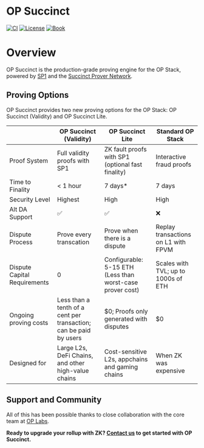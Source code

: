 # OP Succinct

<a href="https://github.com/succinctlabs/op-succinct/actions/workflows/docker-build.yaml"><img src="https://img.shields.io/github/actions/workflow/status/succinctlabs/op-succinct/docker-build.yaml?style=flat&labelColor=1C2C2E&label=ci&color=BEC5C9&logo=GitHub%20Actions&logoColor=BEC5C9" alt="CI"></a>
   <a href="https://github.com/succinctlabs/op-succinct/blob/main/LICENSE-MIT"><img src="https://img.shields.io/badge/License-MIT-d1d1f6.svg?style=flat&labelColor=1C2C2E&color=BEC5C9&logo=googledocs&label=license&logoColor=BEC5C9" alt="License"></a>
   <a href="https://succinctlabs.github.io/op-succinct"><img src="https://img.shields.io/badge/Book-854a15?style=flat&labelColor=1C2C2E&color=BEC5C9&logo=mdBook&logoColor=BEC5C9" alt="Book"></a>

# Overview

OP Succinct is the production-grade proving engine for the OP Stack, powered by [SP1](https://docs.succinct.xyz/docs/sp1/introduction) and the [Succinct Prover Network](https://docs.succinct.xyz/docs/network/introduction).

## Proving Options

OP Succinct provides two new proving options for the OP Stack: OP Succinct (Validity) and OP Succinct Lite.

| | OP Succinct (Validity) | OP Succinct Lite | Standard OP Stack |
|---------|-------------|------------------|-------------------|
| Proof System | Full validity proofs with SP1 | ZK fault proofs with SP1 (optional fast finality) | Interactive fraud proofs |
| Time to Finality | < 1 hour | 7 days* | 7 days |
| Security Level | Highest | High | High |
| Alt DA Support | ✅ | ✅ | ❌ |
| Dispute Process | Prove every transcation | Prove when there is a dispute | Replay transactions on L1 with FPVM |
| Dispute Capital Requirements | 0 | Configurable: 5-15 ETH (Less than worst-case prover cost) | Scales with TVL; up to 1000s of ETH |
| Ongoing proving costs | Less than a tenth of a cent per transaction; can be paid by users | $0; Proofs only generated with disputes | $0 |
| Designed for | Large L2s, DeFi Chains, and other high-value chains | Cost-sensitive L2s, appchains and gaming chains | When ZK was expensive |


## Support and Community

All of this has been possible thanks to close collaboration with the core team at [OP Labs](https://www.oplabs.co/).

**Ready to upgrade your rollup with ZK? [Contact us](https://docs.google.com/forms/d/e/1FAIpQLSd2Yil8TrU54cIuohH1WvDvbxTusyqh5rsDmMAtGC85-Arshg/viewform?ref=https://succinctlabs.github.io/op-succinct/) to get started with OP Succinct.**
